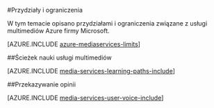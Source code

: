 <properties 
    pageTitle="Usługi multimediów przydziałami i ograniczenia | Microsoft Azure" 
    description="W tym temacie opisano przydziałami i ograniczenia związane z usługi multimediów Azure firmy Microsoft." 
    services="media-services" 
    documentationCenter="" 
    authors="juliako" 
    manager="erikre" 
    editor=""/>

<tags 
    ms.service="media-services" 
    ms.workload="media" 
    ms.tgt_pltfrm="na" 
    ms.devlang="na" 
    ms.topic="article" 
    ms.date="09/26/2016" 
    ms.author="juliako"/>


#<a name="quotas-and-limitations"></a>Przydziały i ograniczenia

W tym temacie opisano przydziałami i ograniczenia związane z usługi multimediów Azure firmy Microsoft.

[AZURE.INCLUDE [azure-mediaservices-limits](../../includes/azure-mediaservices-limits.md)]


##<a name="media-services-learning-paths"></a>Ścieżek nauki usługi multimediów

[AZURE.INCLUDE [media-services-learning-paths-include](../../includes/media-services-learning-paths-include.md)]

##<a name="provide-feedback"></a>Przekazywanie opinii

[AZURE.INCLUDE [media-services-user-voice-include](../../includes/media-services-user-voice-include.md)]


